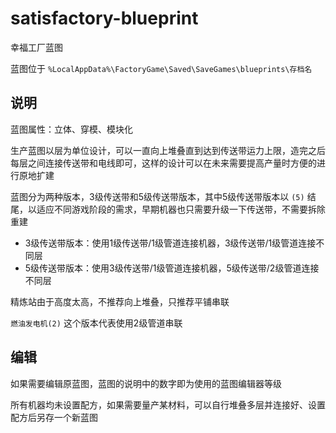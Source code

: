 # satisfactory-blueprint

幸福工厂蓝图

蓝图位于 `%LocalAppData%\FactoryGame\Saved\SaveGames\blueprints\存档名`

## 说明

蓝图属性：立体、穿模、模块化

生产蓝图以层为单位设计，可以一直向上堆叠直到达到传送带运力上限，造完之后每层之间连接传送带和电线即可，这样的设计可以在未来需要提高产量时方便的进行原地扩建

蓝图分为两种版本，3级传送带和5级传送带版本，其中5级传送带版本以 `(5)` 结尾，以适应不同游戏阶段的需求，早期机器也只需要升级一下传送带，不需要拆除重建

- 3级传送带版本：使用1级传送带/1级管道连接机器，3级传送带/1级管道连接不同层
- 5级传送带版本：使用3级传送带/1级管道连接机器，5级传送带/2级管道连接不同层

精炼站由于高度太高，不推荐向上堆叠，只推荐平铺串联

`燃油发电机(2)` 这个版本代表使用2级管道串联

## 编辑

如果需要编辑原蓝图，蓝图的说明中的数字即为使用的蓝图编辑器等级

所有机器均未设置配方，如果需要量产某材料，可以自行堆叠多层并连接好、设置配方后另存一个新蓝图

